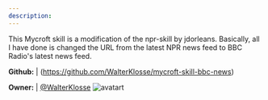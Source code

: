 ```yaml
---
description: 
---
```

This Mycroft skill is a modification of the npr-skill by jdorleans. Basically, all I have done is changed the URL from the latest NPR news feed to BBC Radio's latest news feed.

**Github:** | (https://github.com/WalterKlosse/mycroft-skill-bbc-news)

**Owner:** | [@WalterKlosse](https://github.com/WalterKlosse) ![avatart](https://avatars1.githubusercontent.com/u/27290800?v=4)

